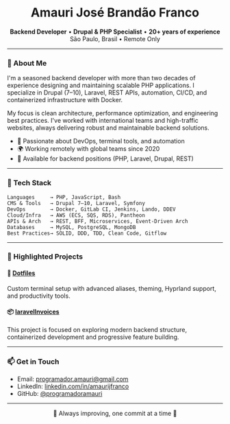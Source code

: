 <h1 align="center">Amauri José Brandão Franco</h1>

<p align="center">
  <b>Backend Developer</b> • <b>Drupal & PHP Specialist</b> • <b>20+ years of experience</b><br>
  São Paulo, Brasil • Remote Only
</p>

---

### 👋 About Me

I'm a seasoned backend developer with more than two decades of experience designing and maintaining scalable PHP applications. I specialize in Drupal (7–10), Laravel, REST APIs, automation, CI/CD, and containerized infrastructure with Docker.

My focus is clean architecture, performance optimization, and engineering best practices. I've worked with international teams and high-traffic websites, always delivering robust and maintainable backend solutions.

- 🧠 Passionate about DevOps, terminal tools, and automation
- 🌍 Working remotely with global teams since 2020
- 💬 Available for backend positions (PHP, Laravel, Drupal, REST)

---

### 🧰 Tech Stack

```text
Languages     → PHP, JavaScript, Bash
CMS & Tools   → Drupal 7–10, Laravel, Symfony
DevOps        → Docker, GitLab CI, Jenkins, Lando, DDEV
Cloud/Infra   → AWS (ECS, SQS, RDS), Pantheon
APIs & Arch   → REST, BFF, Microservices, Event-Driven Arch
Databases     → MySQL, PostgreSQL, MongoDB
Best Practices→ SOLID, DDD, TDD, Clean Code, Gitflow
```

---

### 🚀 Highlighted Projects

#### 🔧 [Dotfiles](https://github.com/programadoramauri/dotfiles)
Custom terminal setup with advanced aliases, theming, Hyprland support, and productivity tools.

#### 📦 [laravelInvoices](https://github.com/programadoramauri/LaravelInvoices)
This project is focused on exploring modern backend structure, containerized development and progressive feature building.

---

### 📫 Get in Touch

- Email: [programador.amauri@gmail.com](mailto:programador.amauri@gmail.com)
- LinkedIn: [linkedin.com/in/amaurijfranco](https://linkedin.com/in/amaurijfranco)
- GitHub: [@programadoramauri](https://github.com/programadoramauri)

---

<p align="center">🚧 Always improving, one commit at a time 🚀</p>
